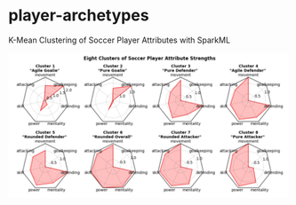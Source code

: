 # player-archetypes
K-Mean Clustering of Soccer Player Attributes with SparkML

<img src='radar_plots.png'>
